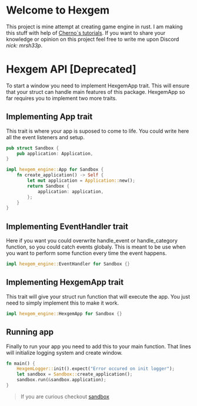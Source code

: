 # Welcome to Hexgem

This project is mine attempt at creating game engine in rust. I am making this stuff with help of [Cherno`s tutorials](https://www.youtube.com/watch?v=JxIZbV_XjAs&list=PLlrATfBNZ98dC-V-N3m0Go4deliWHPFwT). If you want to share your knowledge or opinion on this project feel free to write me upon Discord _nick: mrsh33p_.

# Hexgem API [Deprecated]

To start a window you need to implement HexgemApp trait. This will ensure that your struct can handle main features of this package. HexgemApp so far requires you to implement two more traits.

## Implementing App trait

This trait is where your app is suposed to come to life. You could write here all the event listeners and setup.

```rust
pub struct Sandbox {
    pub application: Application,
}

impl hexgem_engine::App for Sandbox {
    fn create_application() -> Self {
        let mut application = Application::new();
        return Sandbox {
            application: application,
        };
    }
}
```

## Implementing EventHandler trait

Here if you want you could overwrite handle_event or handle_category function, so you could catch events globaly. This is meant to be use when you want to perform some function every time the event happens.

```rust
impl hexgem_engine::EventHandler for Sandbox {}
```

## Implementing HexgemApp trait

This trait will give your struct run function that will execute the app. You just need to simply implement this to make it work.

```rust
impl hexgem_engine::HexgemApp for Sandbox {}
```

## Running app

Finally to run your app you need to add this to your main function. That lines will initialize logging system and create window.

```rust
fn main() {
    HexgemLogger::init().expect("Error occured on init logger");
    let sandbox = Sandbox::create_application();
    sandbox.run(&sandbox.application);
}
```

> If you are curious checkout [sandbox](https://github.com/MrSheep05/Hexgem/tree/main/hexgem_sandbox)
